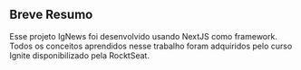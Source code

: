 ## Breve Resumo

Esse projeto IgNews foi desenvolvido usando NextJS como framework. Todos os conceitos aprendidos nesse trabalho foram adquiridos pelo curso Ignite disponibilizado pela RocktSeat.
